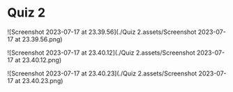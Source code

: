 # Quiz 2

![Screenshot 2023-07-17 at 23.39.56](./Quiz 2.assets/Screenshot 2023-07-17 at 23.39.56.png)

![Screenshot 2023-07-17 at 23.40.12](./Quiz 2.assets/Screenshot 2023-07-17 at 23.40.12.png)

![Screenshot 2023-07-17 at 23.40.23](./Quiz 2.assets/Screenshot 2023-07-17 at 23.40.23.png)